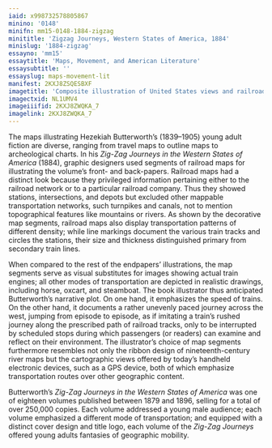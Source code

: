 ```yaml
---
iaid: x998732578805867
minino: '0148'
minifn: mm15-0148-1884-zigzag
minititle: 'Zigzag Journeys, Western States of America, 1884'
minislug: '1884-zigzag'
essayno: 'mm15'
essaytitle: 'Maps, Movement, and American Literature'
essaysubtitle: ''
essayslug: maps-movement-lit
manifest: 2KXJ8ZSQESBXF
imagetitle: 'Composite illustration of United States views and railroad map segments'
imagectxid: NL1UMV4
imageiiifid: 2KXJ8ZWQKA_7
imagelink: 2KXJ8ZWQKA_7
---
```

The maps illustrating Hezekiah Butterworth’s (1839–1905) young adult fiction are diverse, ranging from travel maps to outline maps to archeological charts. In his _Zig-Zag Journeys in the Western States of America_ (1884), graphic designers used segments of railroad maps for illustrating the volume’s front- and back-papers. Railroad maps had a distinct look because they privileged information pertaining either to the railroad network or to a particular railroad company. Thus they showed stations, intersections, and depots but excluded other mappable transportation networks, such turnpikes and canals, not to mention topographical features like mountains or rivers. As shown by the decorative map segments, railroad maps also display transportation patterns of different density; while line markings document the various train tracks and circles the stations, their size and thickness distinguished primary from secondary train lines. 

When compared to the rest of the endpapers’ illustrations, the map segments serve as visual substitutes for images showing actual train engines; all other modes of transportation are depicted in realistic drawings, including horse, oxcart, and steamboat. The book illustrator thus anticipated Butterworth’s narrative plot. On one hand, it emphasizes the speed of trains. On the other hand, it documents a rather unevenly paced journey across the west, jumping from episode to episode, as if imitating a train’s rushed journey along the prescribed path of railroad tracks, only to be interrupted by scheduled stops during which passengers (or readers) can examine and reflect on their environment. The illustrator’s choice of map segments furthermore resembles not only the ribbon design of nineteenth-century river maps but the cartographic views offered by today’s handheld electronic devices, such as a GPS device, both of which emphasize transportation routes over other geographic content. 

Butterworth’s _Zig-Zag Journeys in the Western States of America_ was one of eighteen volumes published between 1879 and 1896, selling for a total of over 250,000 copies. Each volume addressed a young male audience; each volume emphasized a different mode of transportation; and equipped with a distinct cover design and title logo, each volume of the _Zig-Zag Journeys_ offered young adults fantasies of geographic mobility.

